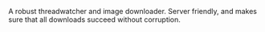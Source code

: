 A robust threadwatcher and image downloader. Server friendly, and makes sure that all downloads succeed without corruption.